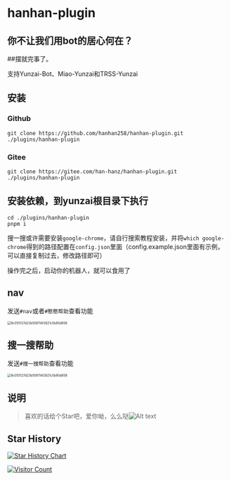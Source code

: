 
# hanhan-plugin
## 你不让我们用bot的居心何在？

##摆就完事了。

支持Yunzai-Bot、Miao-Yunzai和TRSS-Yunzai

## 安装

### Github
```bash:numbers
git clone https://github.com/hanhan258/hanhan-plugin.git ./plugins/hanhan-plugin
```

### Gitee
```bash:numbers
git clone https://gitee.com/han-hanz/hanhan-plugin.git ./plugins/hanhan-plugin
```

## 安装依赖，到yunzai根目录下执行
```bash:numbers
cd ./plugins/hanhan-plugin
pnpm i
```

搜一搜或许需要安装`google-chrome`，请自行搜索教程安装，并将`which google-chrome`得到的路径配置在`config.json`里面（config.example.json里面有示例，可以直接复制过去，修改路径即可）

操作完之后，启动你的机器人，就可以食用了

## nav

发送`#nav`或者`#憨憨帮助`查看功能

<img src="./resources/readme/help.jpg" alt="9c055127d23b558114f2621c5b90d858" style="zoom:50%;" />

## 搜一搜帮助

发送`#搜一搜帮助`查看功能

<img src="./resources/readme/sys.jpg" alt="9c055127d23b558114f2621c5b90d858" style="zoom:50%;" />


## 说明
> 喜欢的话给个Star吧，爱你呦，么么哒![Alt text](./resources/readme/3835E2DA.png)


## Star History

[![Star History Chart](https://api.star-history.com/svg?repos=hanhan258/hanhan-plugin&type=Date)](https://api-star-history.com/#hanhan258/hanhan-plugin&Date)

[![Visitor Count](https://profile-counter.glitch.me/hanhan-plugin/count.svg)](https://github.com/hanhan258/hanhan-plugin/)

